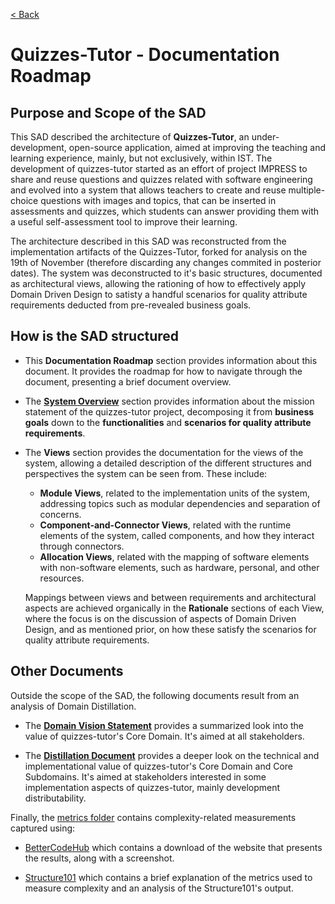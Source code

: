 [< Back](SAD.md)

# Quizzes-Tutor - Documentation Roadmap

## Purpose and Scope of the SAD

This SAD described the architecture of **Quizzes-Tutor**, an under-development, open-source application, aimed at improving the teaching and learning experience, mainly, but not exclusively, within IST. The development of quizzes-tutor started as an effort of project IMPRESS to share and reuse questions and quizzes related with software engineering and evolved into a system that allows teachers to create and reuse multiple-choice questions with images and topics, that can be inserted in assessments and quizzes, which students can answer providing them with a useful self-assessment tool to improve their learning. 

The architecture described in this SAD was reconstructed from the implementation artifacts of the Quizzes-Tutor, forked for analysis on the 19th of November (therefore discarding any changes commited in posterior dates). The system was deconstructed to it's basic structures, documented as architectural views, allowing the rationing of how to effectively apply Domain Driven Design to satisty a handful scenarios for quality attribute requirements deducted from pre-revealed business goals.


## How is the SAD structured 

- This **Documentation Roadmap** section provides information about this document. It provides the roadmap for how to navigate through the document, presenting a brief document overview.

- The **[System Overview](system_overview.md)** section provides information about the mission statement of the quizzes-tutor project, decomposing it from **business goals** down to the **functionalities** and **scenarios for quality attribute requirements**. 

- The **Views** section provides the documentation for the views of the system, allowing a detailed description of the different structures and perspectives the system can be seen from. These include:
    - **Module Views**, related to the implementation units of the system, addressing topics such as modular dependencies and separation of concerns.
    - **Component-and-Connector Views**, related with the runtime elements of the system, called components, and how they interact through connectors. 
    - **Allocation Views**, related with the mapping of software elements with non-software elements, such as hardware, personal, and other resources.

    Mappings between views and between requirements and architectural aspects are achieved organically in the **Rationale** sections of each View, where the focus is on the discussion of aspects of Domain Driven Design, and as mentioned prior, on how these satisfy the scenarios for quality attribute requirements.

## Other Documents
Outside the scope of the SAD, the following documents result from an analysis of Domain Distillation. 

- The [**Domain Vision Statement**](domain_vision_statement.md) provides a summarized look into the value of quizzes-tutor's Core Domain. It's aimed at all stakeholders.

- The [**Distillation Document**](distillation_document.md) provides a deeper look on the technical and implementational value of quizzes-tutor's Core Domain and Core Subdomains. It's aimed at stakeholders interested in some implementation aspects of quizzes-tutor, mainly development distributability.

Finally, the [metrics folder](metrics/) contains complexity-related measurements captured using:

- [BetterCodeHub](metrics/better-code-hub) which contains a download of the website that presents the results, along with a screenshot.

- [Structure101](metrics/structure101) which contains a brief explanation of the metrics used to measure complexity and an analysis of the Structure101's output.
